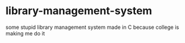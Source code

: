 # library-management-system
some stupid library management system made in C because college is making me do it 
